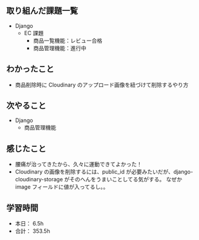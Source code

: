 ## 取り組んだ課題一覧

- Django
  - EC 課題
    - 商品一覧機能：レビュー合格
    - 商品管理機能：進行中

## わかったこと

- 商品削除時に Cloudinary のアップロード画像を紐づけて削除するやり方

## 次やること

- Django
  - 商品管理機能

## 感じたこと

- 腰痛が治ってきたから、久々に運動できてよかった！
- Cloudinary の画像を削除するには、public_id が必要みたいだが、django-cloudinary-storage がそのへんをうまいことしてる気がする。
  なぜか image フィールドに値が入ってるし。。

## 学習時間

- 本日： 6.5h
- 合計： 353.5h
